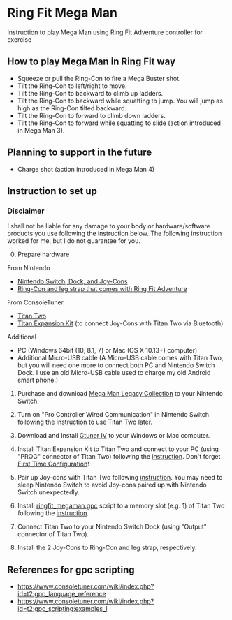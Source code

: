 # Ring Fit Mega Man

Instruction to play Mega Man using Ring Fit Adventure controller for exercise

## How to play Mega Man in Ring Fit way

- Squeeze or pull the Ring-Con to fire a Mega Buster shot.
- Tilt the Ring-Con to left/right to move. 
- Tilt the Ring-Con to backward to climb up ladders.
- Tilt the Ring-Con to backward while squatting to jump. You will jump as high as the Ring-Con tilted backward.
- Tilt the Ring-Con to forward to climb down ladders.
- Tilt the Ring-Con to forward while squatting to slide (action introduced in Mega Man 3).

## Planning to support in the future

- Charge shot (action introduced in Mega Man 4)

## Instruction to set up

### Disclaimer

I shall not be liable for any damage to your body or hardware/software products you use following the instruction below.
The following instruction worked for me, but I do not guarantee for you.

0. Prepare hardware

From Nintendo

- [Nintendo Switch, Dock, and Joy-Cons](https://www.nintendo.com/switch/)
- [Ring-Con and leg strap that comes with Ring Fit Adventure](https://www.nintendo.com/games/detail/ring-fit-adventure-switch/)

From ConsoleTuner
- [Titan Two](https://www.consoletuner.com/products/titan-two/)
- [Titan Expansion Kit](https://www.consoletuner.com/products/titan-two/) (to connect Joy-Cons with Titan Two via Bluetooth)

Additional
- PC (Windows 64bit (10, 8.1, 7) or Mac (OS X 10.13+) computer)
- Additional Micro-USB cable (A Micro-USB cable comes with Titan Two, but you will need one more to connect both PC and 
Nintendo Switch Dock. I use an old Micro-USB cable used to charge my old Android smart phone.)

1. Purchase and download [Mega Man Legacy Collection](https://www.nintendo.com/games/detail/mega-man-legacy-collection-switch/) to your Nintendo Switch.

2. Turn on "Pro Controller Wired Communication" in Nintendo Switch following the [instruction](https://www.nintendo.co.uk/Support/Nintendo-Switch/How-to-Enable-Disable-Nintendo-Switch-Pro-Controller-Wired-Communication-1516284.html) to use Titan Two later.

3. Download and Install [Gtuner IV](https://www.consoletuner.com/downloads/?) to your Windows or Mac computer.

4. Install Titan Expansion Kit to Titan Two and connect to your PC (using "PROG" connector of Titan Two) following the [instruction](https://www.consoletuner.com/wiki/index.php?id=t2:expansion_kit). Don't forget [First Time Configuration](https://www.consoletuner.com/wiki/index.php?id=t2:expansion_kit#first_time_configuration)!

5. Pair up Joy-cons with Titan Two following [instruction](https://www.consoletuner.com/wiki/index.php?id=t2:usage_guides:controllers:switch). You may need to sleep Nintendo Switch to avoid Joy-cons paired up with Nintendo Switch unexpectedly. 

6. Install [ringfit_megaman.gpc](https://github.com/Minyus/RingFit_MegaMan/blob/master/ringfit_megaman.gpc) script to a memory slot (e.g. 1) of Titan Two following the [instruction](https://www.consoletuner.com/wiki/index.php?id=t2:gpc_scripting).

7. Connect Titan Two to your Nintendo Switch Dock (using "Output" connector of Titan Two).

8. Install the 2 Joy-Cons to Ring-Con and leg strap, respectively.


## References for gpc scripting

- https://www.consoletuner.com/wiki/index.php?id=t2:gpc_language_reference
- https://www.consoletuner.com/wiki/index.php?id=t2:gpc_scripting:examples_1
